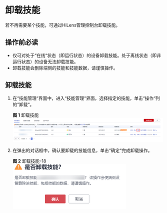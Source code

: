 # 卸载技能<a name="hilens_02_0013"></a>

若不再需要某个技能，可通过HiLens管理控制台卸载技能。

## 操作前必读<a name="section15760114510486"></a>

-   仅可对处于“在线“状态（即运行状态）的设备卸载技能。处于离线状态（即非运行状态）的设备无法卸载技能。
-   卸载技能会删除端侧的技能和技能数据，请谨慎操作。

## 卸载技能<a name="section18425125534810"></a>

1.  在“技能管理“界面中，进入“技能管理“界面，选择指定的技能，单击“操作“列的“卸载“。

    **图 1**  卸载技能<a name="fig0451142412520"></a>  
    ![](figures/卸载技能.png "卸载技能")

2.  在弹出的对话框中，确认要卸载的技能信息，单击“确定“完成卸载操作。

    **图 2**  卸载技能-18<a name="fig89357515314"></a>  
    ![](figures/卸载技能-18.png "卸载技能-18")


